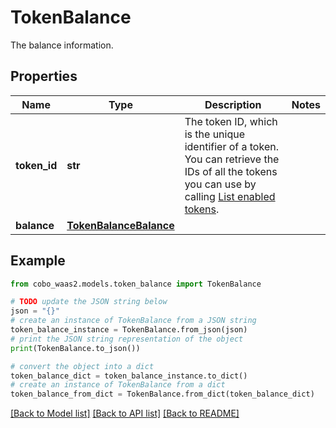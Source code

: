 # TokenBalance

The balance information.

## Properties

Name | Type | Description | Notes
------------ | ------------- | ------------- | -------------
**token_id** | **str** | The token ID, which is the unique identifier of a token. You can retrieve the IDs of all the tokens you can use by calling [List enabled tokens](/v2/api-references/wallets/list-enabled-tokens). | 
**balance** | [**TokenBalanceBalance**](TokenBalanceBalance.md) |  | 

## Example

```python
from cobo_waas2.models.token_balance import TokenBalance

# TODO update the JSON string below
json = "{}"
# create an instance of TokenBalance from a JSON string
token_balance_instance = TokenBalance.from_json(json)
# print the JSON string representation of the object
print(TokenBalance.to_json())

# convert the object into a dict
token_balance_dict = token_balance_instance.to_dict()
# create an instance of TokenBalance from a dict
token_balance_from_dict = TokenBalance.from_dict(token_balance_dict)
```
[[Back to Model list]](../README.md#documentation-for-models) [[Back to API list]](../README.md#documentation-for-api-endpoints) [[Back to README]](../README.md)


